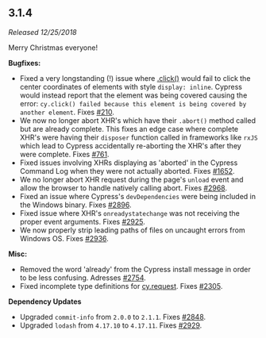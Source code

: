 ## 3.1.4

_Released 12/25/2018_

Merry Christmas everyone!

**Bugfixes:**

- Fixed a very longstanding (!) issue where [.click()](/api/commands/click)
  would fail to click the center coordinates of elements with style
  `display: inline`. Cypress would instead report that the element was being
  covered causing the error:
  `cy.click() failed because this element is being covered by another element`.
  Fixes [#210](https://github.com/cypress-io/cypress/issues/210).
- We now no longer abort XHR's which have their `.abort()` method called but are
  already complete. This fixes an edge case where complete XHR's were having
  their `disposer` function called in frameworks like `rxJS` which lead to
  Cypress accidentally re-aborting the XHR's after they were complete. Fixes
  [#761](https://github.com/cypress-io/cypress/issues/761).
- Fixed issues involving XHRs displaying as 'aborted' in the Cypress Command Log
  when they were not actually aborted. Fixes
  [#1652](https://github.com/cypress-io/cypress/issues/1652).
- We no longer abort XHR request during the page's `unload` event and allow the
  browser to handle natively calling abort. Fixes
  [#2968](https://github.com/cypress-io/cypress/issues/2968).
- Fixed an issue where Cypress's `devDependencies` were being included in the
  Windows binary. Fixes
  [#2896](https://github.com/cypress-io/cypress/issues/2896).
- Fixed issue where XHR's `onreadystatechange` was not receiving the proper
  event arguments. Fixes
  [#2925](https://github.com/cypress-io/cypress/issues/2925).
- We now properly strip leading paths of files on uncaught errors from Windows
  OS. Fixes [#2936](https://github.com/cypress-io/cypress/issues/2936).

**Misc:**

- Removed the word 'already' from the Cypress install message in order to be
  less confusing. Adresses
  [#2754](https://github.com/cypress-io/cypress/issues/2754).
- Fixed incomplete type definitions for [cy.request](/api/commands/request).
  Fixes [#2305](https://github.com/cypress-io/cypress/issues/2305).

**Dependency Updates**

- Upgraded `commit-info` from `2.0.0` to `2.1.1`. Fixes
  [#2848](https://github.com/cypress-io/cypress/issues/2848).
- Upgraded `lodash` from `4.17.10` to `4.17.11`. Fixes
  [#2929](https://github.com/cypress-io/cypress/issues/2929).
